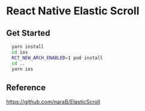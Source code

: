# React Native Elastic Scroll

## Get Started

```zsh
  yarn install
  cd ios
  RCT_NEW_ARCH_ENABLED=1 pod install
  cd ..
  yarn ios
```

## Reference

https://github.com/naraB/ElasticScroll
